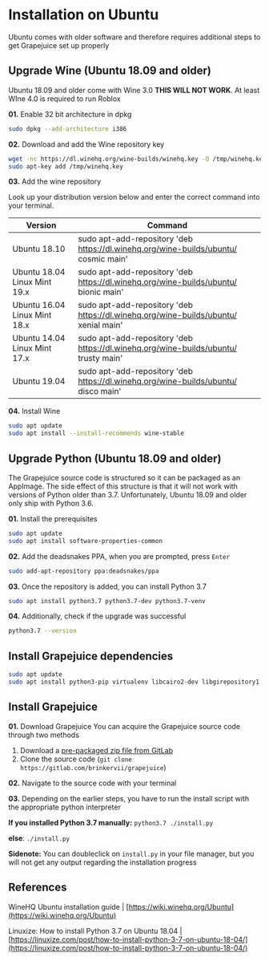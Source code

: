# Installation on Ubuntu
Ubuntu comes with older software and therefore requires additional steps to get Grapejuice set up properly

## Upgrade Wine (Ubuntu 18.09 and older)
Ubuntu 18.09 and older come with Wine 3.0 **THIS WILL NOT WORK**. At least WIne 4.0 is required to run Roblox


**01.** Enable 32 bit architecture in dpkg
```bash
sudo dpkg --add-architecture i386 
```

**02.** Download and add the Wine repository key
```bash
wget -nc https://dl.winehq.org/wine-builds/winehq.key -O /tmp/winehq.key
sudo apt-key add /tmp/winehq.key
```

**03.** Add the wine repository

Look up your distribution version below and enter the correct command into your terminal.

| Version                      | Command                                                                             |
|------------------------------|-------------------------------------------------------------------------------------|
| Ubuntu 18.10                 | sudo apt-add-repository 'deb https://dl.winehq.org/wine-builds/ubuntu/ cosmic main' |
| Ubuntu 18.04 Linux Mint 19.x | sudo apt-add-repository 'deb https://dl.winehq.org/wine-builds/ubuntu/ bionic main' |
| Ubuntu 16.04 Linux Mint 18.x | sudo apt-add-repository 'deb https://dl.winehq.org/wine-builds/ubuntu/ xenial main' |
| Ubuntu 14.04 Linux Mint 17.x | sudo apt-add-repository 'deb https://dl.winehq.org/wine-builds/ubuntu/ trusty main' |
| Ubuntu 19.04                 | sudo apt-add-repository 'deb https://dl.winehq.org/wine-builds/ubuntu/ disco main'  |

**04.** Install Wine
```bash
sudo apt update
sudo apt install --install-recommends wine-stable
```

## Upgrade Python (Ubuntu 18.09 and older)
The Grapejuice source code is structured so it can be packaged as an AppImage. The side effect of this structure is that
it will not work with versions of Python older than 3.7. Unfortunately, Ubuntu 18.09 and older only ship with Python 3.6.

**01.** Install the prerequisites
```bash
sudo apt update
sudo apt install software-properties-common
```

**02.** Add the deadsnakes PPA, when you are prompted, press `Enter`
```bash
sudo add-apt-repository ppa:deadsnakes/ppa
```

**03.** Once the repository is added, you can install Python 3.7
```bash
sudo apt install python3.7 python3.7-dev python3.7-venv
```

**04.** Additionally, check if the upgrade was successful
```bash
python3.7 --version
```

## Install Grapejuice dependencies
```bash
sudo apt update
sudo apt install python3-pip virtualenv libcairo2-dev libgirepository1.0-dev libgtk-3-0 libgtk-3-bin
```

## Install Grapejuice

**01.** Download Grapejuice
You can acquire the Grapejuice source code through two methods

1) Download a [pre-packaged zip file from GitLab](https://gitlab.com/brinkervii/grapejuice/-/archive/master/grapejuice-master.zip)
2) Clone the source code (`git clone https://gitlab.com/brinkervii/grapejuice`) 

**02.** Navigate to the source code with your terminal

**03.**
Depending on the earlier steps, you have to run the install script with the appropriate python interpreter

**If you installed Python 3.7 manually:** `python3.7 ./install.py`

**else**: `./install.py` 

**Sidenote:** You can doubleclick on `install.py` in your file manager, but you will not get any output regarding the installation progress

## References
WineHQ Ubuntu installation guide | [https://wiki.winehq.org/Ubuntu](https://wiki.winehq.org/Ubuntu)

Linuxize: How to install Python 3.7 on Ubuntu 18.04 | [https://linuxize.com/post/how-to-install-python-3-7-on-ubuntu-18-04/](https://linuxize.com/post/how-to-install-python-3-7-on-ubuntu-18-04/)